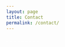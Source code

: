 ```yaml
---
layout: page
title: Contact
permalink: /contact/
---
```


[<i class="fa fa-github fa-4x"></i>](https://github.com/andrewmpierce) <span style="color:white">_ _ _  </span> [<i class="fa fa-linkedin fa-4x"></i>](https://www.linkedin.com/in/andrewpierce92) <span style="color:white">_ _ _ </span>  [<i class="fa fa-twitter fa-4x"></i>](https://twitter.com/andrewmpierce5) <span style="color:white">_ _ _  </span> [<i class="fa fa-envelope fa-4x"></i>](mailto:apierce1992@gmail.com)
